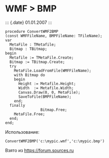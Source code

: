WMF \> BMP
==========

::: {.date}
01.01.2007
:::

    procedure ConvertWMF2BMP
    (const WMFFileName, BMPFileName: TFileName); 
    var 
      MetaFile : TMetafile; 
      Bitmap : TBitmap; 
    begin 
      Metafile := TMetaFile.Create; 
      Bitmap := TBitmap.Create; 
      try 
        MetaFile.LoadFromFile(WMFFileName); 
        with Bitmap do 
        begin 
          Height := Metafile.Height; 
          Width  := Metafile.Width; 
          Canvas.Draw(0, 0, MetaFile); 
          SaveToFile(BMPFileName); 
        end; 
      finally
                    Bitmap.Free; 
        MetaFile.Free; 
      end; 
    end;

Использование:

    ConvertWMF2BMP('c:\mypic.wmf','c:\mypic.bmp')

Взято из <https://forum.sources.ru>
